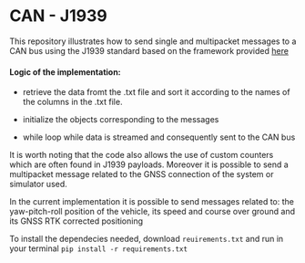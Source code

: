 # CAN - J1939
This repository illustrates how to send single and multipacket messages to a CAN bus using the J1939 standard based on the framework provided [here](https://github.com/milhead2/python-j1939)

#### Logic of the implementation: 

- retrieve the data fromt the .txt file and sort it according to the names of the columns in the .txt file. 

- initialize the objects corresponding to the messages 

- while loop while data is streamed and consequently sent to the CAN bus

It is worth noting that the code also allows the use of custom counters which are often found in J1939 payloads. 
Moreover it is possible to send a multipacket message related to the GNSS connection of the system or simulator used. 

In the current implementation it is possible to send messages related to: the yaw-pitch-roll position of the vehicle, its speed and course over ground and its GNSS RTK corrected positioning 

To install the dependecies needed, download `reuirements.txt` and run in your terminal `pip install -r requirements.txt`
